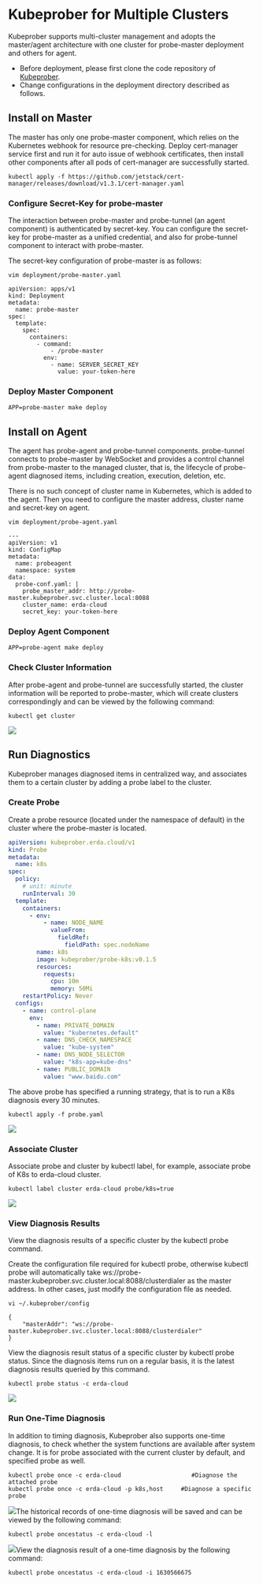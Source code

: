 # Kubeprober for Multiple Clusters

Kubeprober supports multi-cluster management and adopts the master/agent architecture with one cluster for probe-master deployment and others for agent.

* Before deployment, please first clone the code repository of [Kubeprober](https://github.com/erda-project/kubeprober). 
* Change configurations in the deployment directory described as follows.

## Install on Master
The master has only one probe-master component, which relies on the Kubernetes webhook for resource pre-checking. Deploy cert-manager service first and run it for auto issue of webhook certificates, then install other components after all pods of cert-manager are successfully started.

```shell script
kubectl apply -f https://github.com/jetstack/cert-manager/releases/download/v1.3.1/cert-manager.yaml
```
### Configure Secret-Key for probe-master

The interaction between probe-master and probe-tunnel (an agent component) is authenticated by secret-key. You can configure the secret-key for probe-master as a unified credential, and also for probe-tunnel component to interact with probe-master.

The secret-key configuration of probe-master is as follows:

```shell script
vim deployment/probe-master.yaml

apiVersion: apps/v1
kind: Deployment
metadata:
  name: probe-master
spec:
  template:
    spec:
      containers:
        - command:
            - /probe-master
          env:
            - name: SERVER_SECRET_KEY
              value: your-token-here
```
### Deploy Master Component
```
APP=probe-master make deploy
```
## Install on Agent
The agent has probe-agent and probe-tunnel components. probe-tunnel connects to probe-master by WebSocket and provides a control channel from probe-master to the managed cluster, that is, the lifecycle of probe-agent diagnosed items, including creation, execution, deletion, etc.

There is no such concept of cluster name in Kubernetes, which is added to the agent. Then you need to configure the master address, cluster name and secret-key on agent.

```shell script
vim deployment/probe-agent.yaml

---
apiVersion: v1
kind: ConfigMap
metadata:
  name: probeagent
  namespace: system
data:
  probe-conf.yaml: |
    probe_master_addr: http://probe-master.kubeprober.svc.cluster.local:8088
    cluster_name: erda-cloud
    secret_key: your-token-here
```
### Deploy Agent Component
```shell script
APP=probe-agent make deploy
```
### Check Cluster Information
After probe-agent and probe-tunnel are successfully started, the cluster information will be reported to probe-master, which will create clusters correspondingly and can be viewed by the following command:

```
kubectl get cluster
```
![](http://terminus-paas.oss-cn-hangzhou.aliyuncs.com/paas-doc/2021/10/08/904cbeb8-21fb-42bf-8857-594c3630d60b.png)
## Run Diagnostics
Kubeprober manages diagnosed items in centralized way, and associates them to a certain cluster by adding a probe label to the cluster.

### Create Probe
Create a probe resource (located under the namespace of default) in the cluster where the probe-master is located.

```yaml
apiVersion: kubeprober.erda.cloud/v1
kind: Probe
metadata:
  name: k8s
spec:
  policy:
    # unit: minute
    runInterval: 30
  template:
    containers:
      - env:
          - name: NODE_NAME
            valueFrom:
              fieldRef:
                fieldPath: spec.nodeName
        name: k8s
        image: kubeprober/probe-k8s:v0.1.5
        resources:
          requests:
            cpu: 10m
            memory: 50Mi
    restartPolicy: Never
  configs:
    - name: control-plane
      env:
        - name: PRIVATE_DOMAIN
          value: "kubernetes.default"
        - name: DNS_CHECK_NAMESPACE
          value: "kube-system"
        - name: DNS_NODE_SELECTOR
          value: "k8s-app=kube-dns"
        - name: PUBLIC_DOMAIN
          value: "www.baidu.com"
```
The above probe has specified a running strategy, that is to run a K8s diagnosis every 30 minutes.

```shell script
kubectl apply -f probe.yaml
```
![](http://terminus-paas.oss-cn-hangzhou.aliyuncs.com/paas-doc/2021/10/08/2ac2c3fb-d011-48c8-aee4-7321f763f297.png)
### Associate Cluster
Associate probe and cluster by kubectl label, for example, associate probe of K8s to erda-cloud cluster.

```shell script
kubectl label cluster erda-cloud probe/k8s=true
```
![](http://terminus-paas.oss-cn-hangzhou.aliyuncs.com/paas-doc/2021/10/08/88a99136-7abc-4afa-b3af-afd0a45def54.png)
### View Diagnosis Results
View the diagnosis results of a specific cluster by the kubectl probe command.

Create the configuration file required for kubectl probe, otherwise kubectl probe will automatically take ws://probe-master.kubeprober.svc.cluster.local:8088/clusterdialer as the master address. In other cases, just modify the configuration file as needed.

```shell script
vi ~/.kubeprober/config

{
    "masterAddr": "ws://probe-master.kubeprober.svc.cluster.local:8088/clusterdialer"
}
```
View the diagnosis result status of a specific cluster by kubectl probe status. Since the diagnosis items run on a regular basis, it is the latest diagnosis results queried by this command.
```shell script
kubectl probe status -c erda-cloud
```
![](http://terminus-paas.oss-cn-hangzhou.aliyuncs.com/paas-doc/2021/10/08/0cf51503-2b49-4ac7-b8c4-fa742fe85546.png)
### Run One-Time Diagnosis
In addition to timing diagnosis, Kubeprober also supports one-time diagnosis, to check whether the system functions are available after system change. It is for probe associated with the current cluster by default, and specified probe as well.

```shell script
kubectl probe once -c erda-cloud                    #Diagnose the attached probe
kubectl probe once -c erda-cloud -p k8s,host     #Diagnose a specific probe
```
![](http://terminus-paas.oss-cn-hangzhou.aliyuncs.com/paas-doc/2021/10/08/51d83f8f-cc53-466d-a6ca-444a8ac63b7d.png)The historical records of one-time diagnosis will be saved and can be viewed by the following command:

```
kubectl probe oncestatus -c erda-cloud -l
```
![](http://terminus-paas.oss-cn-hangzhou.aliyuncs.com/paas-doc/2021/10/08/d59be731-0830-4029-96e2-4efc045467fd.png)View the diagnosis result of a one-time diagnosis by the following command:

```
kubectl probe oncestatus -c erda-cloud -i 1630566675
```
